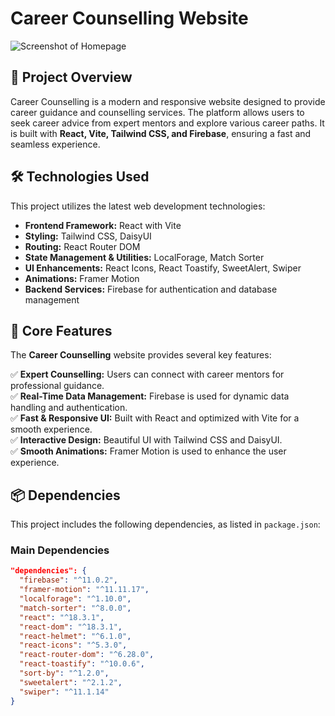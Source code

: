 # Career Counselling Website

![Screenshot of Homepage](https://i.ibb.co/d0Hd1W7M/Screenshot-2025-02-05-151452.png)

## 🚀 Project Overview
Career Counselling is a modern and responsive website designed to provide career guidance and counselling services. The platform allows users to seek career advice from expert mentors and explore various career paths. It is built with **React, Vite, Tailwind CSS, and Firebase**, ensuring a fast and seamless experience.

## 🛠 Technologies Used
This project utilizes the latest web development technologies:

- **Frontend Framework:** React with Vite  
- **Styling:** Tailwind CSS, DaisyUI  
- **Routing:** React Router DOM  
- **State Management & Utilities:** LocalForage, Match Sorter  
- **UI Enhancements:** React Icons, React Toastify, SweetAlert, Swiper  
- **Animations:** Framer Motion  
- **Backend Services:** Firebase for authentication and database management  

## 🌟 Core Features
The **Career Counselling** website provides several key features:

✅ **Expert Counselling:** Users can connect with career mentors for professional guidance.  
✅ **Real-Time Data Management:** Firebase is used for dynamic data handling and authentication.  
✅ **Fast & Responsive UI:** Built with React and optimized with Vite for a smooth experience.  
✅ **Interactive Design:** Beautiful UI with Tailwind CSS and DaisyUI.  
✅ **Smooth Animations:** Framer Motion is used to enhance the user experience.  

## 📦 Dependencies
This project includes the following dependencies, as listed in `package.json`:

### **Main Dependencies**
```json
"dependencies": {
  "firebase": "^11.0.2",
  "framer-motion": "^11.11.17",
  "localforage": "^1.10.0",
  "match-sorter": "^8.0.0",
  "react": "^18.3.1",
  "react-dom": "^18.3.1",
  "react-helmet": "^6.1.0",
  "react-icons": "^5.3.0",
  "react-router-dom": "^6.28.0",
  "react-toastify": "^10.0.6",
  "sort-by": "^1.2.0",
  "sweetalert": "^2.1.2",
  "swiper": "^11.1.14"
}
